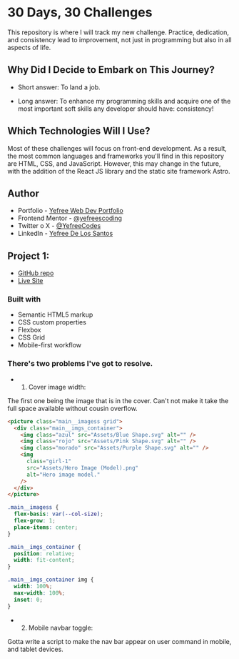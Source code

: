 # 30 Days, 30 Challenges

This repository is where I will track my new challenge. Practice, dedication, and consistency lead to improvement, not just in programming but also in all aspects of life.

## Why Did I Decide to Embark on This Journey?

- Short answer:
  To land a job.

- Long answer:
  To enhance my programming skills and acquire one of the most important soft skills any developer should have: consistency!

## Which Technologies Will I Use?

Most of these challenges will focus on front-end development. As a result, the most common languages and frameworks you'll find in this repository are HTML, CSS, and JavaScript. However, this may change in the future, with the addition of the React JS library and the static site framework Astro.

## Author

- Portfolio - [Yefree Web Dev Portfolio](https://yefreevaldezdev.vercel.app)
- Frontend Mentor - [@yefreescoding](https://www.frontendmentor.io/profile/yefreescoding)
- Twitter o X - [@YefreeCodes](https://twitter.com/YefreeCodes)
- LinkedIn - [Yefree De Los Santos](www.linkedin.com/in/yefree-de-los-santos-aa13571b8)

## Project 1:

- [GitHub repo](https://github.com/yefreescoding/30-projects-30-days/tree/main/project-1)
- [Live Site](https://www.netlify.com/)

### Built with

- Semantic HTML5 markup
- CSS custom properties
- Flexbox
- CSS Grid
- Mobile-first workflow

### There's two problems I've got to resolve.

- 1. Cover image width:

The first one being the image that is in the cover. Can't not make it take the full space available without cousin overflow.

```html
<picture class="main__imagess grid">
  <div class="main__imgs_container">
    <img class="azul" src="Assets/Blue Shape.svg" alt="" />
    <img class="rojo" src="Assets/Pink Shape.svg" alt="" />
    <img class="morado" src="Assets/Purple Shape.svg" alt="" />
    <img
      class="girl-1"
      src="Assets/Hero Image (Model).png"
      alt="Hero image model."
    />
  </div>
</picture>
```

```css
.main__imagess {
  flex-basis: var(--col-size);
  flex-grow: 1;
  place-items: center;
}

.main__imgs_container {
  position: relative;
  width: fit-content;
}

.main__imgs_container img {
  width: 100%;
  max-width: 100%;
  inset: 0;
}
```

- 2. Mobile navbar toggle:

Gotta write a script to make the nav bar appear on user command in mobile, and tablet devices.
